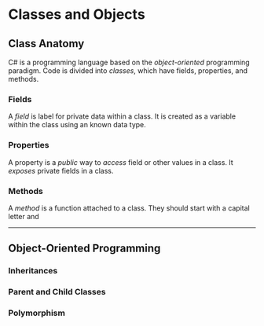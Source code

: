 # Classes and Objects

## Class Anatomy

C# is a programming language based on the *object-oriented* programming paradigm. Code is divided into *classes*, which have fields, properties, and methods.

### Fields

A *field* is label for private data within a class. It is created as a variable within the class using an known data type.

### Properties

A property is a *public* way to *access* field or other values in a class. It *exposes* private fields in a class.

### Methods

A *method* is a function attached to a class. They should start with a capital letter and

---

## Object-Oriented Programming

### Inheritances

### Parent and Child Classes

### Polymorphism
